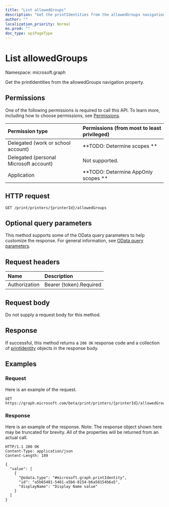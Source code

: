 ```yaml
---
title: "List allowedGroups"
description: "Get the printIdentities from the allowedGroups navigation property."
author: ""
localization_priority: Normal
ms.prod: ""
doc_type: apiPageType
---
```


# List allowedGroups

Namespace: microsoft.graph

Get the printIdentities from the allowedGroups navigation property.

## Permissions
One of the following permissions is required to call this API. To learn more, including how to choose permissions, see [Permissions](/concepts/permissions-reference.md).

|Permission type|Permissions (from most to least privileged)|
|:---|:---|
|Delegated (work or school account)|**TODO: Determine scopes **|
|Delegated (personal Microsoft account)|Not supported.|
|Application|**TODO: Determine AppOnly scopes **|

## HTTP request
<!-- {
  "blockType": "ignored"
}
-->
``` http
GET /print/printers/{printerId}/allowedGroups
```

## Optional query parameters
This method supports some of the OData query parameters to help customize the response. For general information, see [OData query parameters](/graph/query-parameters).

## Request headers
|Name|Description|
|:---|:---|
|Authorization|Bearer {token}.Required|

## Request body
Do not supply a request body for this method.

## Response
If successful, this method returns a `200 OK` response code and a collection of [printIdentity](../resources/printidentity.md) objects in the response body.

## Examples

### Request
Here is an example of the request.
<!-- {
  "blockType": "request",
  "name": "get_printidentity"
}
-->
``` http
GET https://graph.microsoft.com/beta/print/printers/{printerId}/allowedGroups
```

### Response
Here is an example of the response. Note: The response object shown here may be truncated for brevity. All of the properties will be returned from an actual call.
<!-- {
  "blockType": "response",
  "truncated": true,
  "@odata.type": "collection(microsoft.graph.printidentity)"
}
-->
``` http
HTTP/1.1 200 OK
Content-Type: application/json
Content-Length: 189

{
  "value": [
    {
      "@odata.type": "#microsoft.graph.printIdentity",
      "id": "a5b65481-5481-a5b6-8154-b6a58154b6a5",
      "displayName": "Display Name value"
    }
  ]
}
```

